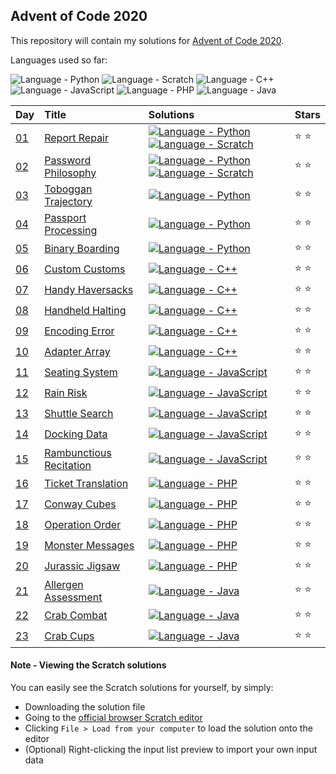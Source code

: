 ## Advent of Code 2020

This repository will contain my solutions for [Advent of Code 2020](https://adventofcode.com/2020/).

Languages used so far:

![Language - Python](https://img.shields.io/badge/Python-3572a5.svg)
![Language - Scratch](https://img.shields.io/badge/Scratch-FFAB19.svg)
![Language - C++](https://img.shields.io/badge/C++-F34B7D.svg)
![Language - JavaScript](https://img.shields.io/badge/JavaScript-F1E05A.svg)
![Language - PHP](https://img.shields.io/badge/PHP-4F5D95.svg)
![Language - Java](https://img.shields.io/badge/Java-B07219.svg)

| Day | Title | Solutions | Stars |
| :- | :- | :- | :- |
| [01](https://adventofcode.com/2020/day/1) | [Report Repair](day01/) | [![Language - Python](https://img.shields.io/badge/Python-3572A5.svg?style=for-the-badge)](day01/report-repair.py) [![Language - Scratch](https://img.shields.io/badge/Scratch-FFAB19.svg?style=for-the-badge)](day01/report-repair.sb3) | :star: :star: |
| [02](https://adventofcode.com/2020/day/2) | [Password Philosophy](day02/) | [![Language - Python](https://img.shields.io/badge/Python-3572A5.svg?style=for-the-badge)](day02/password-philosophy.py) [![Language - Scratch](https://img.shields.io/badge/Scratch-FFAB19.svg?style=for-the-badge)](day02/password-philosophy.sb3) | :star: :star: |
| [03](https://adventofcode.com/2020/day/3) | [Toboggan Trajectory](day03/) | [![Language - Python](https://img.shields.io/badge/Python-3572A5.svg?style=for-the-badge)](day03/toboggan-trajectory.py) | :star: :star: |
| [04](https://adventofcode.com/2020/day/4) | [Passport Processing](day04/) | [![Language - Python](https://img.shields.io/badge/Python-3572A5.svg?style=for-the-badge)](day04/passport-processing.py) | :star: :star: |
| [05](https://adventofcode.com/2020/day/5) | [Binary Boarding](day05/) | [![Language - Python](https://img.shields.io/badge/Python-3572A5.svg?style=for-the-badge)](day05/binary-boarding.py) | :star: :star: |
| [06](https://adventofcode.com/2020/day/6) | [Custom Customs](day06/) | [![Language - C++](https://img.shields.io/badge/C++-F34B7D.svg?style=for-the-badge)](day06/custom-customs.cpp) | :star: :star: |
| [07](https://adventofcode.com/2020/day/7) | [Handy Haversacks](day07/) | [![Language - C++](https://img.shields.io/badge/C++-f34b7d.svg?style=for-the-badge)](day07/handy-haversacks.cpp) | :star: :star: |
| [08](https://adventofcode.com/2020/day/8) | [Handheld Halting](day08/) | [![Language - C++](https://img.shields.io/badge/C++-f34b7d.svg?style=for-the-badge)](day08/handheld-halting.cpp) | :star: :star: |
| [09](https://adventofcode.com/2020/day/9) | [Encoding Error](day09/) | [![Language - C++](https://img.shields.io/badge/C++-f34b7d.svg?style=for-the-badge)](day09/encoding-error.cpp) | :star: :star: |
| [10](https://adventofcode.com/2020/day/10) | [Adapter Array](day10/) | [![Language - C++](https://img.shields.io/badge/C++-f34b7d.svg?style=for-the-badge)](day10/adapter-array.cpp) | :star: :star: |
| [11](https://adventofcode.com/2020/day/11) | [Seating System](day11/) | [![Language - JavaScript](https://img.shields.io/badge/JavaScript-F1E05A.svg?style=for-the-badge)](day11/seating-system.js) | :star: :star: |
| [12](https://adventofcode.com/2020/day/12) | [Rain Risk](day12/) | [![Language - JavaScript](https://img.shields.io/badge/JavaScript-F1E05A.svg?style=for-the-badge)](day12/rain-risk.js) | :star: :star: |
| [13](https://adventofcode.com/2020/day/13) | [Shuttle Search](day13/) | [![Language - JavaScript](https://img.shields.io/badge/JavaScript-F1E05A.svg?style=for-the-badge)](day13/shuttle-search.js) | :star: :star: |
| [14](https://adventofcode.com/2020/day/14) | [Docking Data](day14/) | [![Language - JavaScript](https://img.shields.io/badge/JavaScript-F1E05A.svg?style=for-the-badge)](day14/docking-data.js) | :star: :star: |
| [15](https://adventofcode.com/2020/day/15) | [Rambunctious Recitation](day15/) | [![Language - JavaScript](https://img.shields.io/badge/JavaScript-F1E05A.svg?style=for-the-badge)](day15/rambunctious-recitation.js) | :star: :star: |
| [16](https://adventofcode.com/2020/day/16) | [Ticket Translation](day16/) | [![Language - PHP](https://img.shields.io/badge/PHP-4F5D95.svg?style=for-the-badge)](day16/ticket-translation.php) | :star: :star: |
| [17](https://adventofcode.com/2020/day/17) | [Conway Cubes](day17/) | [![Language - PHP](https://img.shields.io/badge/PHP-4F5D95.svg?style=for-the-badge)](day17/conway-cubes.php) | :star: :star: |
| [18](https://adventofcode.com/2020/day/18) | [Operation Order](day18/) | [![Language - PHP](https://img.shields.io/badge/PHP-4F5D95.svg?style=for-the-badge)](day18/operation-order.php) | :star: :star: |
| [19](https://adventofcode.com/2020/day/19) | [Monster Messages](day19/) | [![Language - PHP](https://img.shields.io/badge/PHP-4F5D95.svg?style=for-the-badge)](day19/monster-messages.php) | :star: :star: |
| [20](https://adventofcode.com/2020/day/20) | [Jurassic Jigsaw](day20/) | [![Language - PHP](https://img.shields.io/badge/PHP-4F5D95.svg?style=for-the-badge)](day20/jurassic-jigsaw.php) | :star: :star: |
| [21](https://adventofcode.com/2020/day/21) | [Allergen Assessment](day21/) | [![Language - Java](https://img.shields.io/badge/Java-B07219.svg?style=for-the-badge)](day21/allergen_assessment.java) | :star: :star: |
| [22](https://adventofcode.com/2020/day/22) | [Crab Combat](day22/) | [![Language - Java](https://img.shields.io/badge/Java-B07219.svg?style=for-the-badge)](day22/crab_combat.java) | :star: :star: |
| [23](https://adventofcode.com/2020/day/23) | [Crab Cups](day23/) | [![Language - Java](https://img.shields.io/badge/Java-B07219.svg?style=for-the-badge)](day23/crab_cups.java) | :star: :star: |

#### Note - Viewing the Scratch solutions
You can easily see the Scratch solutions for yourself, by simply:
  * Downloading the solution file
  * Going to the [official browser Scratch editor](https://scratch.mit.edu/projects/editor/)
  * Clicking `File > Load from your computer` to load the solution onto the editor
  * (Optional) Right-clicking the input list preview to import your own input data
